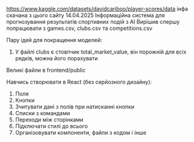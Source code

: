 https://www.kaggle.com/datasets/davidcariboo/player-scores/data
інфа скачана з цього сайту 14.04.2025
Інформаційна система для прогнозування результатів спортивних подій з AI
Вирішив спершу попрацювати з games.csv, clubs.csv та competitions.csv

Пару ідей для покращення моделей:

1. У файлі clubs є стовпчик total_market_value, він порожній для всіх рядків, можна його порахувати

Великі файли в frontend/public

Навчись створювати в React (без серйозного дизайну):

1. Поля
2. Кнопки
3. Зчитувати дані з полів при натисканні кнопки
4. Списки з командами
5. Переходи між сторінками
6. Підключати стилі до всього
7. Організовувати компоненти, файли з кодом і інше
